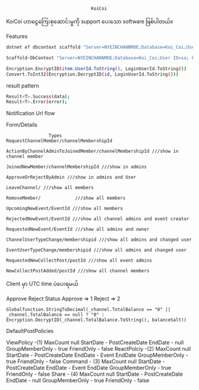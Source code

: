                                     KoiCoi
KoiCoi ဟာငွေကြေးစုဆောင်းမှုကို support ပေးသော software ဖြစ်ပါတယ်။

Features





```bash
dotnet ef dbcontext scaffold "Server=NYEINCHANNMOE;Database=Koi_Coi;User Id=sa;Password=nyein@8834;TrustServerCertificate=True;" Microsoft.EntityFrameworkCore.SqlServer -o AppDbContextModels -c AppDbContext -f

Scaffold-DbContext "Server=NYEINCHANNMOE;Database=Koi_Coi;User ID=sa; Password=nyein@8834;Integrated Security=True;Trusted_Connection=true;TrustServerCertificate=True;" Microsoft.EntityFrameworkCore.SqlServer -OutputDir AppDbContext -Tables Tbl_AdminUserLogin -f
```

```bash
Encryption.EncryptID(item.UserId.ToString(), LoginUserId.ToString())
Convert.ToInt32(Encryption.DecryptID(id, LoginUserId.ToString()))
```

result pattern
```bash
Result<T>.Success(data);
Result<T>.Error(error);
```

Notification Url flow

Form/Details



                    Types
    RequestChannelMember/channelMembershipId

    ActionByChannelAdminToJoinedMember/channelMembershipId ///show in channel member

    JoinedNewMember/channelMembershipId ///show in admins

    ApproveOrRejectByAdmin ///show in admins and User

    LeaveChannel/ ///show all members

    RemoveMember/             ///show all members

    UpcomingNewEvent/EventId ///show all members

    RejectedNewEvent/EventId ///show all channel admins and event creator

    RequestedNewEvent/EventId ///show all admins and owner

    ChannelUserTypeChange/membershipid ///show all admins and changed user

    EventUserTypeChange/membershipid ///show all admins and changed user

    RequestedNewCollectPost/postId ///show all event admins

    NewCollectPostAdded/postId ///show all channel members


Client မှာ UTC time ပဲပေးရမယ်


Approve Reject Status
Approve => 1
Reject  => 2

```
Globalfunction.StringToDecimal(_channel.TotalBalance == "0" || _channel.TotalBalance == null ? "0" : Encryption.DecryptID(_channel.TotalBalance.ToString(), balanceSalt))
```


DefaultPostPolicies

ViewPolicy -(1)
            MaxCount null
            StartDate - PostCreateDate
            EndDate - null
            GroupMemberOnly - true
            FriendOnly - false
ReactPolciy -(2)
            MaxCount null
            StartDate - PostCreateDate
            EndDate - Event EndDate
            GroupMemberOnly - true
            FriendOnly - false
Command -   (3)
            MaxCount null
            StartDate - PostCreateDate
            EndDate - Event EndDate
            GroupMemberOnly - true
            FriendOnly - false
Share -     (4)
            MaxCount null
            StartDate - PostCreateDate
            EndDate - null
            GroupMemberOnly - true
            FriendOnly - false